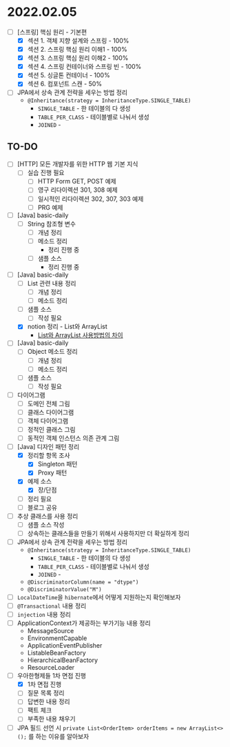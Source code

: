 # 2022.02.05

- [ ] [스프링] 핵심 원리 - 기본편
	- [x] 섹션 1. 객체 지향 설계와 스프링 - 100%
	- [x] 섹션 2. 스프링 핵심 원리 이해1 - 100%
	- [x] 섹션 3. 스프링 핵심 원리 이해2 - 100%
	- [X] 섹션 4. 스프링 컨테이너와 스프링 빈 - 100%
	- [X] 섹션 5. 싱글톤 컨테이너 - 100%
	- [X] 섹션 6. 컴포넌트 스캔 - 50%
- [ ] JPA에서 상속 관계 전략을 세우는 방법 정리
	 - `@Inheritance(strategy = InheritanceType.SINGLE_TABLE)`
	   - `SINGLE_TABLE` - 한 테이블의 다 생성
	   - `TABLE_PER_CLASS` - 테이블별로 나눠서 생성
	   - `JOINED` -

## TO-DO

- [ ] [HTTP] 모든 개발자를 위한 HTTP 웹 기본 지식
	- [ ] 실습 진행 필요
		- [ ] HTTP Form GET, POST 예제
		- [ ] 영구 리다이렉션 301, 308 예제
		- [ ] 일시적인 리다이렉션 302, 307, 303 예제
		- [ ] PRG 예제
- [ ] [Java] basic-daily
	- [ ] String 참조형 변수
		- [ ] 개념 정리
		- [ ] 메소드 정리
			- 정리 진행 중
		- [ ] 샘플 소스
			- 정리 진행 중
- [ ] [Java] basic-daily
	- [ ] List 관련 내용 정리
		- [ ] 개념 정리
		- [ ] 메소드 정리
	- [ ] 샘플 소스
		- [ ] 작성 필요
	- [x] notion 정리 - List와 ArrayList
		- [List와 ArrayList 사용방법의 차이](https://codeleesh.notion.site/List-ArrayList-62d090443f594aabbc4a6ea0048cb4b4)
- [ ] [Java] basic-daily
	- [ ] Object 메소드 정리
		- [ ] 개념 정리
		- [ ] 메소드 정리
	- [ ] 샘플 소스
		- [ ] 작성 필요
- [ ] 다이어그램
	- [ ] 도메인 전체 그림
	- [ ] 클래스 다이어그램
	- [ ] 객체 다이어그램
	- [ ] 정적인 클래스 그림
	- [ ] 동적인 객체 인스턴스 의존 관계 그림
- [ ] [Java] 디자인 패턴 정리
	- [x] 정리할 항목 조사
		- [x] Singleton 패턴
		- [x] Proxy 패턴
	- [x] 예제 소스
		- [x] 장/단점
	- [ ] 정리 필요
	- [ ] 블로그 공유
- [ ] 추상 클래스를 사용 정리
	- [ ] 샘플 소스 작성
  - [ ] 상속하는 클래스들을 만들기 위해서 사용하지만 더 확실하게 정리
- [ ] JPA에서 상속 관계 전략을 세우는 방법 정리
  - `@Inheritance(strategy = InheritanceType.SINGLE_TABLE)`
    - `SINGLE_TABLE` - 한 테이블의 다 생성
    - `TABLE_PER_CLASS` - 테이블별로 나눠서 생성
    - `JOINED` -
  - `@DiscriminatorColumn(name = "dtype")`
  - `@DiscriminatorValue("M")`
- [ ] `LocalDateTime`을 `hibernate`에서 어떻게 지원하는지 확인해보자
- [ ] `@Transactional` 내용 정리
- [ ] `injection` 내용 정리
- [ ] ApplicationContext가 제공하는 부가기능 내용 정리
	- MessageSource
	- EnvironmentCapable
	- ApplicationEventPublisher
	- ListableBeanFactory
	- HierarchicalBeanFactory
	- ResourceLoader
- [ ] 우아한형제들 1차 면접 진행
	- [x] 1차 면접 진행
	- [ ] 질문 목록 정리
	- [ ] 답변한 내용 정리
	- [ ] 팩트 체크
	- [ ] 부족한 내용 채우기
- [ ] JPA 필드 선언 시 `private List<OrderItem> orderItems = new ArrayList<>();` 를 하는 이유를 알아보자
